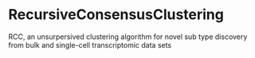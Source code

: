 # RecursiveConsensusClustering
RCC, an unsurpersived clustering algorithm for novel sub type discovery from bulk and single-cell transcriptomic data sets

